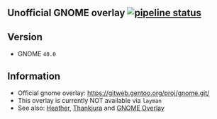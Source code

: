 Unofficial GNOME overlay [![pipeline status](https://0xacab.org/Poncho/gnome-overlay/badges/master/pipeline.svg)](https://0xacab.org/Poncho/gnome-overlay/pipelines)
------------------------

Version
--------
 - GNOME `40.0`


Information
-----------
 - Official gnome overlay: https://gitweb.gentoo.org/proj/gnome.git/
 - This overlay is currently NOT available via `layman`
 - See also: [Heather](https://github.com/Heather/gentoo-gnome), [Thankjura](https://github.com/thankjura/gentoo-gnome) and [GNOME Overlay](https://gitweb.gentoo.org/proj/gnome.git/)
